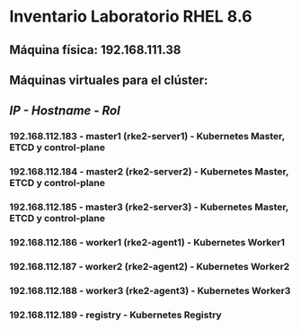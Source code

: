 # Inventario Laboratorio RHEL 8.6

## Máquina física: 192.168.111.38

## Máquinas virtuales para el clúster:

## *IP - Hostname - Rol*

### 192.168.112.183	- master1 (rke2-server1) - Kubernetes Master, ETCD y control-plane

### 192.168.112.184	- master2 (rke2-server2) - Kubernetes Master, ETCD y control-plane

### 192.168.112.185	- master3 (rke2-server3) - Kubernetes Master, ETCD y control-plane

### 192.168.112.186	- worker1 (rke2-agent1) - Kubernetes Worker1

### 192.168.112.187	- worker2 (rke2-agent2) - Kubernetes Worker2

### 192.168.112.188	- worker3 (rke2-agent3) - Kubernetes Worker3

### 192.168.112.189	- registry - Kubernetes Registry

